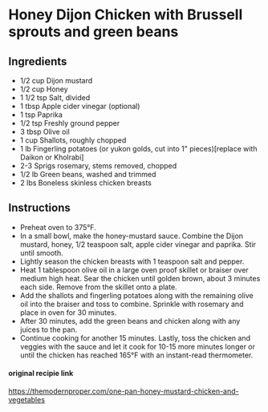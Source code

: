 # Honey Dijon Chicken with Brussell sprouts and green beans

## Ingredients

- 1/2 cup Dijon mustard
- 1/2 cup Honey
- 1 1/2 tsp Salt, divided
- 1 tbsp Apple cider vinegar (optional)
- 1 tsp Paprika
- 1/2 tsp Freshly ground pepper
- 3 tbsp Olive oil
- 1 cup Shallots, roughly chopped
- 1 lb Fingerling potatoes (or yukon golds, cut into 1" pieces)[replace with Daikon or Kholrabi]
- 2-3 Sprigs rosemary, stems removed, chopped
- 1/2 lb Green beans, washed and trimmed
- 2 lbs Boneless skinless chicken breasts

## Instructions

- Preheat oven to 375°F.
- In a small bowl, make the honey-mustard sauce. Combine the Dijon mustard, honey, 1/2 teaspoon salt, apple cider vinegar and paprika. Stir until smooth.
- Lightly season the chicken breasts with 1 teaspoon salt and pepper.
- Heat 1 tablespoon olive oil in a large oven proof skillet or braiser over medium high heat. Sear the chicken until golden brown, about 3 minutes each side. Remove from the skillet onto a plate.
- Add the shallots and fingerling potatoes along with the remaining olive oil into the braiser and toss to combine. Sprinkle with rosemary and place in oven for 30 minutes.
- After 30 minutes, add the green beans and chicken along with any juices to the pan.
- Continue cooking for another 15 minutes. Lastly, toss the chicken and veggies with the sauce and let it cook for 10-15 more minutes longer or until the chicken has reached 165°F with an instant-read thermometer.

#### original recipie link
https://themodernproper.com/one-pan-honey-mustard-chicken-and-vegetables